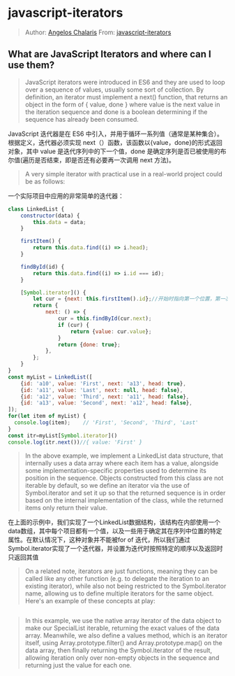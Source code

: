 # javascript-iterators

> Author: [Angelos Chalaris](https://twitter.com/chalarangelo)
> From: [javascript-iterators](https://www.30secondsofcode.org/blog/s/javascript-iterators)

## What are JavaScript Iterators and where can I use them?

> JavaScript iterators were introduced in ES6 and they are used to loop over a sequence of values, usually some sort of collection. By definition, an iterator must implement a next() function, that returns an object in the form of { value, done } where value is the next value in the iteration sequence and done is a boolean determining if the sequence has already been consumed.

JavaScript 迭代器是在 ES6 中引入，并用于循环一系列值（通常是某种集合）。根据定义，迭代器必须实现 next（）函数，该函数以{value，done}的形式返回对象，其中 value 是迭代序列中的下一个值，done 是确定序列是否已被使用的布尔值(遍历是否结束，即是否还有必要再一次调用 next 方法)。

> A very simple iterator with practical use in a real-world project could be as follows:

一个实际项目中应用的非常简单的迭代器：

```js
class LinkedList {
    constructor(data) {
        this.data = data;
    }

    firstItem() {
        return this.data.find((i) => i.head);
    }

    findById(id) {
        return this.data.find((i) => i.id === id);
    }

    [Symbol.iterator]() {
        let cur = {next: this.firstItem().id};//开始时指向第一个位置，第一次调用next才会返回第一个值
        return {
            next: () => {
                cur = this.findById(cur.next);
                if (cur) {
                    return {value: cur.value};
                }
                return {done: true};
            },
        };
    }
}
const myList = LinkedList([
    {id: 'a10', value: 'First', next: 'a13', head: true},
    {id: 'a11', value: 'Last', next: null, head: false},
    {id: 'a12', value: 'Third', next: 'a11', head: false},
    {id: 'a13', value: 'Second', next: 'a12', head: false},
]);
for(let item of myList) {
  console.log(item);    // 'First', 'Second', 'Third', 'Last'
}
const itr=myList[Symbol.iterator]()
console.log(itr.next())//{ value: 'First' }

```

> In the above example, we implement a LinkedList data structure, that internally uses a data array where each item has a value, alongside some implementation-specific properties used to determine its position in the sequence. Objects constructed from this class are not iterable by default, so we define an iterator via the use of Symbol.iterator and set it up so that the returned sequence is in order based on the internal implementation of the class, while the returned items only return their value.

在上面的示例中，我们实现了一个LinkedList数据结构，该结构在内部使用一个data数组，其中每个项目都有一个值，以及一些用于确定其在序列中位置的特定属性。在默认情况下，这种对象并不能被for of 迭代，所以我们通过Symbol.iterator实现了一个迭代器，并设置为迭代时按照特定的顺序以及返回时只返回其值

> On a related note, iterators are just functions, meaning they can be called like any other function (e.g. to delegate the iteration to an existing iterator), while also not being restricted to the Symbol.iterator name, allowing us to define multiple iterators for the same object. Here's an example of these concepts at play:

```js

```

>In this example, we use the native array iterator of the data object to make our SpecialList iterable, returning the exact values of the data array. Meanwhile, we also define a values method, which is an iterator itself, using Array.prototype.filter() and Array.prototype.map() on the data array, then finally returning the Symbol.iterator of the result, allowing iteration only over non-empty objects in the sequence and returning just the value for each one.